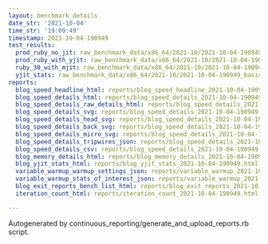```yaml
---
layout: benchmark_details
date_str: '2021-10-04'
time_str: '19:09:49'
timestamp: 2021-10-04-190949
test_results:
  prod_ruby_no_jit: raw_benchmark_data/x86_64/2021-10/2021-10-04-190949_basic_benchmark_prod_ruby_no_jit.json
  prod_ruby_with_yjit: raw_benchmark_data/x86_64/2021-10/2021-10-04-190949_basic_benchmark_prod_ruby_with_yjit.json
  ruby_30_with_mjit: raw_benchmark_data/x86_64/2021-10/2021-10-04-190949_basic_benchmark_ruby_30_with_mjit.json
  yjit_stats: raw_benchmark_data/x86_64/2021-10/2021-10-04-190949_basic_benchmark_yjit_stats.json
reports:
  blog_speed_headline_html: reports/blog_speed_headline_2021-10-04-190949.html
  blog_speed_details_html: reports/blog_speed_details_2021-10-04-190949.html
  blog_speed_details_raw_details_html: reports/blog_speed_details_2021-10-04-190949.raw_details.html
  blog_speed_details_svg: reports/blog_speed_details_2021-10-04-190949.svg
  blog_speed_details_head_svg: reports/blog_speed_details_2021-10-04-190949.head.svg
  blog_speed_details_back_svg: reports/blog_speed_details_2021-10-04-190949.back.svg
  blog_speed_details_micro_svg: reports/blog_speed_details_2021-10-04-190949.micro.svg
  blog_speed_details_tripwires_json: reports/blog_speed_details_2021-10-04-190949.tripwires.json
  blog_speed_details_csv: reports/blog_speed_details_2021-10-04-190949.csv
  blog_memory_details_html: reports/blog_memory_details_2021-10-04-190949.html
  blog_yjit_stats_html: reports/blog_yjit_stats_2021-10-04-190949.html
  variable_warmup_warmup_settings_json: reports/variable_warmup_2021-10-04-190949.warmup_settings.json
  variable_warmup_stats_of_interest_json: reports/variable_warmup_2021-10-04-190949.stats_of_interest.json
  blog_exit_reports_bench_list_html: reports/blog_exit_reports_2021-10-04-190949.bench_list.html
  iteration_count_html: reports/iteration_count_2021-10-04-190949.html

---
```

Autogenerated by continuous_reporting/generate_and_upload_reports.rb script.
